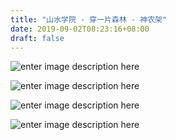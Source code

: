 ```yaml
--- 
title: "山水学院 - 穿一片森林 - 神农架" 
date: 2019-09-02T08:23:16+08:00 
draft: false 
--- 
```


![enter image description here](http://cdn.buchadian.cn/app/images/1567444720473.jpg)

![enter image description here](http://cdn.buchadian.cn/app/images/1567444765597.jpg)

![enter image description here](http://cdn.buchadian.cn/app/images/1567444781803.jpg)

![enter image description here](http://cdn.buchadian.cn/app/images/1567444797547.jpg)
<!--stackedit_data:
eyJoaXN0b3J5IjpbMTAyMTQ2MjExNiwtMTI4NTAwMzY4NCw3Mz
A5OTgxMTZdfQ==
-->